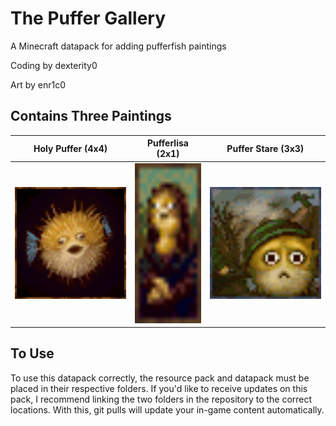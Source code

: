 # The Puffer Gallery
A Minecraft datapack for adding pufferfish paintings

Coding by dexterity0

Art by enr1c0

## Contains Three Paintings
| Holy Puffer (4x4) | Pufferlisa (2x1) | Puffer Stare (3x3) |
| ----------- | ---------- | ------------ |
| <img src="Puffer Gallery Resource Pack/assets/puffgallery/textures/painting/holy_puffer.png" alt="a very large pufferfish" width="256">            |<img src="Puffer Gallery Resource Pack/assets/puffgallery/textures/painting/puffalisa.png" alt="she has a slight smile" width="128" height="256">|<img src="Puffer Gallery Resource Pack/assets/puffgallery/textures/painting/puffer_stare.png" alt="he's seen things..." width="256">|

## To Use
To use this datapack correctly, the resource pack and datapack must be placed in their respective folders. If you'd like to receive updates on this pack, I recommend linking the two folders in the repository to the correct locations. With this, git pulls will update your in-game content automatically.
